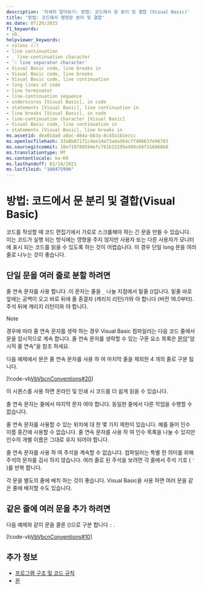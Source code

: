 ```yaml
---
description: '자세히 알아보기: 방법: 코드에서 문 분리 및 결합 (Visual Basic)'
title: '방법: 코드에서 명령문 분리 및 결합'
ms.date: 07/20/2015
f1_keywords:
- vb._
helpviewer_keywords:
- colons (:)
- line continuation
- _ line-continuation character
- ': line separator character'
- Visual Basic code, line breaks in
- Visual Basic code, line breaks
- Visual Basic code, line continuation
- long lines of code
- line terminator
- line-continuation sequence
- underscores [Visual Basic], in code
- statements [Visual Basic], line continuation in
- line breaks [Visual Basic], in code
- line-continuation character [Visual Basic]
- Visual Basic code, line continuation in
- statements [Visual Basic], line breaks in
ms.assetid: dea01dad-a8ac-484a-bb3a-8c45a1b1eccc
ms.openlocfilehash: 33a8b87171c4ee14e73ada564cff406637e96783
ms.sourcegitcommit: 10e719780594efc781b15295e499c66f316068b8
ms.translationtype: MT
ms.contentlocale: ko-KR
ms.lasthandoff: 02/14/2021
ms.locfileid: "100475996"
---
```

# <a name="how-to-break-and-combine-statements-in-code-visual-basic"></a>방법: 코드에서 문 분리 및 결합(Visual Basic)

코드를 작성할 때 코드 편집기에서 가로로 스크롤해야 하는 긴 문을 만들 수 있습니다. 이는 코드가 실행 되는 방식에는 영향을 주지 않지만 사용자 또는 다른 사용자가 모니터에 표시 되는 코드를 읽을 수 있도록 하는 것이 어렵습니다. 이 경우 단일 long 문을 여러 줄로 나누는 것이 좋습니다.

## <a name="to-break-a-single-statement-into-multiple-lines"></a>단일 문을 여러 줄로 분할 하려면

줄 연속 문자를 사용 합니다 .이 문자는 줄을 `_` 나눌 지점에서 밑줄 ()입니다. 밑줄 바로 앞에는 공백이 오고 바로 뒤에 줄 종결자 (캐리지 리턴)가와 야 합니다 (버전 16.0부터). 주석 뒤에 캐리지 리턴이와 야 합니다.

  > [!NOTE]
  > 경우에 따라 줄 연속 문자를 생략 하는 경우 Visual Basic 컴파일러는 다음 코드 줄에서 문을 암시적으로 계속 합니다. 줄 연속 문자를 생략할 수 있는 구문 요소 목록은 [문의](../language-features/statements.md)"암시적 줄 연속"을 참조 하세요.

  다음 예제에서 문은 줄 연속 문자를 사용 하 여 마지막 줄을 제외한 4 개의 줄로 구분 됩니다.

  [!code-vb[VbVbcnConventions#20](~/samples/snippets/visualbasic/VS_Snippets_VBCSharp/VbVbcnConventions/VB/Class1.vb#20)]

  이 시퀀스를 사용 하면 온라인 및 인쇄 시 코드를 더 쉽게 읽을 수 있습니다.

  줄 연속 문자는 줄에서 마지막 문자 여야 합니다. 동일한 줄에서 다른 작업을 수행할 수 없습니다.

  줄 연속 문자를 사용할 수 있는 위치에 대 한 몇 가지 제한이 있습니다. 예를 들어 인수 이름 중간에 사용할 수 없습니다. 줄 연속 문자를 사용 하 여 인수 목록을 나눌 수 있지만 인수의 개별 이름은 그대로 유지 되어야 합니다.

  줄 연속 문자를 사용 하 여 주석을 계속할 수 없습니다. 컴파일러는 특별 한 의미를 위해 주석의 문자를 검사 하지 않습니다. 여러 줄로 된 주석을 보려면 각 줄에서 주석 기호 ( `'` )를 반복 합니다.

 각 문을 별도의 줄에 배치 하는 것이 좋습니다. Visual Basic을 사용 하면 여러 문을 같은 줄에 배치할 수도 있습니다.

## <a name="to-place-multiple-statements-on-the-same-line"></a>같은 줄에 여러 문을 추가 하려면

다음 예제와 같이 문을 콜론 ()으로 구분 합니다 `:` .

  [!code-vb[VbVbcnConventions#10](~/samples/snippets/visualbasic/VS_Snippets_VBCSharp/VbVbcnConventions/VB/Class1.vb#10)]

## <a name="see-also"></a>추가 정보

- [프로그램 구조 및 코드 규칙](program-structure-and-code-conventions.md)
- [문](../language-features/statements.md)
